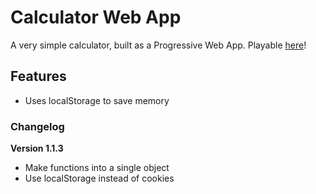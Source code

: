 # Calculator Web App

A very simple calculator, built as a Progressive Web App. Playable [here](https://vcjhwebdev.github.io/calculator)!

## Features

- Uses localStorage to save memory

### Changelog

**Version 1.1.3**

- Make functions into a single object
- Use localStorage instead of cookies